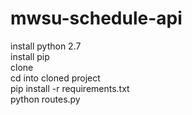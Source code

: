 # mwsu-schedule-api

install python 2.7  
install pip  
clone  
cd into cloned project  
pip install -r requirements.txt  
python routes.py  
